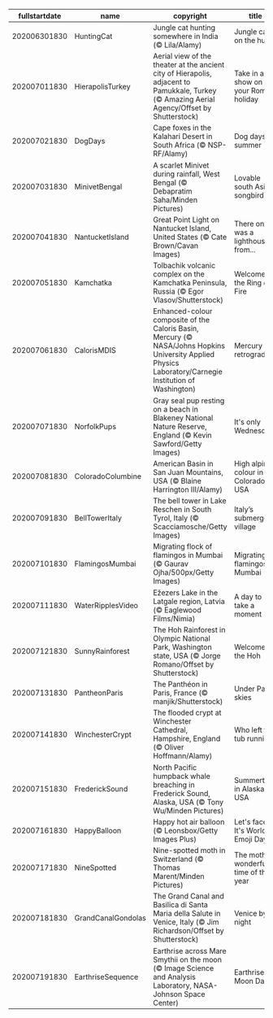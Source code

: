 |fullstartdate|name|copyright|title|image|
|--|--|--|--|--|
202006301830|HuntingCat|Jungle cat hunting somewhere in India (© Lila/Alamy)|Jungle cat on the hunt|![](/en-IN/2020/07/202006301830HuntingCat.jpg)|
202007011830|HierapolisTurkey|Aerial view of the theater at the ancient city of Hierapolis, adjacent to Pamukkale, Turkey (© Amazing Aerial Agency/Offset by Shutterstock)|Take in a show on your Roman holiday|![](/en-IN/2020/07/202007011830HierapolisTurkey.jpg)|
202007021830|DogDays|Cape foxes in the Kalahari Desert in South Africa (© NSP-RF/Alamy)|Dog days of summer|![](/en-IN/2020/07/202007021830DogDays.jpg)|
202007031830|MinivetBengal|A scarlet Minivet during rainfall, West Bengal (© Debapratim Saha/Minden Pictures)|Lovable south Asian songbird|![](/en-IN/2020/07/202007031830MinivetBengal.jpg)|
202007041830|NantucketIsland|Great Point Light on Nantucket Island, United States (© Cate Brown/Cavan Images)|There once was a lighthouse from...|![](/en-IN/2020/07/202007041830NantucketIsland.jpg)|
202007051830|Kamchatka|Tolbachik volcanic complex on the Kamchatka Peninsula, Russia (© Egor Vlasov/Shutterstock)|Welcome to the Ring of Fire|![](/en-IN/2020/07/202007051830Kamchatka.jpg)|
202007061830|CalorisMDIS|Enhanced-colour composite of the Caloris Basin, Mercury (© NASA/Johns Hopkins University Applied Physics Laboratory/Carnegie Institution of Washington)|Mercury in retrograde|![](/en-IN/2020/07/202007061830CalorisMDIS.jpg)|
202007071830|NorfolkPups|Gray seal pup resting on a beach in Blakeney National Nature Reserve, England (© Kevin Sawford/Getty Images)|It's only Wednesday|![](/en-IN/2020/07/202007071830NorfolkPups.jpg)|
202007081830|ColoradoColumbine|American Basin in San Juan Mountains, USA (© Blaine Harrington III/Alamy)|High alpine colour in Colorado, USA|![](/en-IN/2020/07/202007081830ColoradoColumbine.jpg)|
202007091830|BellTowerItaly|The bell tower in Lake Reschen in South Tyrol, Italy (© Scacciamosche/Getty Images)|Italy’s submerged village|![](/en-IN/2020/07/202007091830BellTowerItaly.jpg)|
202007101830|FlamingosMumbai|Migrating flock of flamingos in Mumbai (© Gaurav Ojha/500px/Getty Images)|Migrating flamingos in Mumbai|![](/en-IN/2020/07/202007101830FlamingosMumbai.jpg)|
202007111830|WaterRipplesVideo|Ežezers Lake in the Latgale region, Latvia (© Eaglewood Films/Nimia)|A day to take a moment|![](/en-IN/2020/07/202007111830WaterRipplesVideo.jpg)|
202007121830|SunnyRainforest|The Hoh Rainforest in Olympic National Park, Washington state, USA (© Jorge Romano/Offset by Shutterstock)|Welcome to the Hoh|![](/en-IN/2020/07/202007121830SunnyRainforest.jpg)|
202007131830|PantheonParis|The Panthéon in Paris, France (© manjik/Shutterstock)|Under Paris skies|![](/en-IN/2020/07/202007131830PantheonParis.jpg)|
202007141830|WinchesterCrypt|The flooded crypt at Winchester Cathedral, Hampshire, England (© Oliver Hoffmann/Alamy)|Who left the tub running?|![](/en-IN/2020/07/202007141830WinchesterCrypt.jpg)|
202007151830|FrederickSound|North Pacific humpback whale breaching in Frederick Sound, Alaska, USA (© Tony Wu/Minden Pictures)|Summertime in Alaska, USA|![](/en-IN/2020/07/202007151830FrederickSound.jpg)|
202007161830|HappyBalloon|Happy hot air balloon (© Leonsbox/Getty Images Plus)|Let's face it: It's World Emoji Day|![](/en-IN/2020/07/202007161830HappyBalloon.jpg)|
202007171830|NineSpotted|Nine-spotted moth in Switzerland (© Thomas Marent/Minden Pictures)|The moth wonderful time of the year|![](/en-IN/2020/07/202007171830NineSpotted.jpg)|
202007181830|GrandCanalGondolas|The Grand Canal and Basilica di Santa Maria della Salute in Venice, Italy (© Jim Richardson/Offset by Shutterstock)|Venice by night|![](/en-IN/2020/07/202007181830GrandCanalGondolas.jpg)|
202007191830|EarthriseSequence|Earthrise across Mare Smythii on the moon (© Image Science and Analysis Laboratory, NASA-Johnson Space Center)|Earthrise on Moon Day|![](/en-IN/2020/07/202007191830EarthriseSequence.jpg)|
